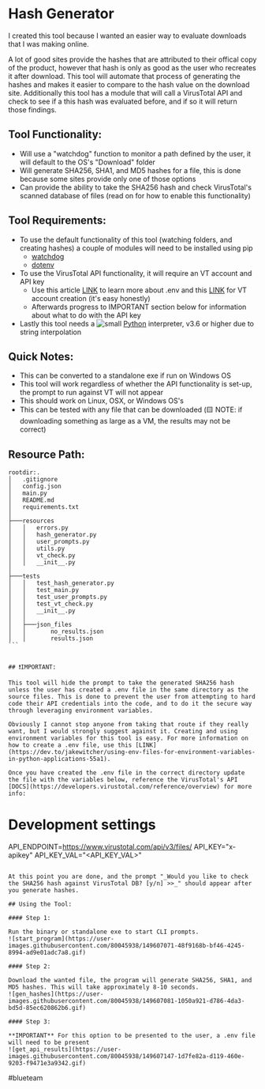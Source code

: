 # Hash Generator

I created this tool because I wanted an easier way to evaluate downloads that I was making online.

A lot of good sites provide the hashes that are attributed to their offical copy of the product, however that hash is only as good as the user who recreates it after download. This tool will automate that process of generating the hashes and makes it easier to compare to the hash value on the download site. Additionally this tool has a module that will call a VirusTotal API and check to see if a this hash was evaluated before, and if so it will return those findings.

## Tool Functionality:

- Will use a "watchdog" function to monitor a path defined by the user, it will default to the OS's "Download" folder
- Will generate SHA256, SHA1, and MD5 hashes for a file, this is done because some sites provide only one of those options
- Can provide the ability to take the SHA256 hash and check VirusTotal's scanned database of files (read on for how to enable this functionality)

## Tool Requirements:

- To use the default functionality of this tool (watching folders, and creating hashes) a couple of modules will need to be installed using pip
  - [watchdog](https://pypi.org/project/watchdog/)
  - [dotenv](https://pypi.org/project/python-dotenv/)
- To use the VirusTotal API functionality, it will require an VT account and API key
  - Use this article [LINK](https://dev.to/jakewitcher/using-env-files-for-environment-variables-in-python-applications-55a1) to learn more about .env and this [LINK](https://www.tines.com/blog/virustotal-api-security-automation) for VT account creation (it's easy honestly)
  - Afterwards progress to IMPORTANT section below for information about what to do with the API key
- Lastly this tool needs a ![small](https://user-images.githubusercontent.com/80045938/148561762-9590c4a1-a424-4c7b-a0fb-68190fb7a31c.png) [Python](https://www.python.org/downloads/) interpreter, v3.6 or higher due to string interpolation

## Quick Notes:

- This can be converted to a standalone exe if run on Windows OS
- This tool will work regardless of whether the API functionality is set-up, the prompt to run against VT will not appear
- This should work on Linux, OSX, or Windows OS's
- This can be tested with any file that can be downloaded (🟨 NOTE: if downloading something as large as a VM, the results may not be correct)

## Resource Path:

````
rootdir:.
│   .gitignore
│   config.json
│   main.py
│   README.md
│   requirements.txt
│
├───resources
│   │   errors.py
│   │   hash_generator.py
│   │   user_prompts.py
│   │   utils.py
│   │   vt_check.py
│   │   __init__.py
│
├───tests
│   │   test_hash_generator.py
│   │   test_main.py
│   │   test_user_prompts.py
│   │   test_vt_check.py
│   │   __init__.py
│   │
│   ├───json_files
│   │       no_results.json
│   │       results.json
```


## ❗IMPORTANT:

This tool will hide the prompt to take the generated SHA256 hash unless the user has created a .env file in the same directory as the source files. This is done to prevent the user from attempting to hard code their API credentials into the code, and to do it the secure way through leveraging environment variables.

Obviously I cannot stop anyone from taking that route if they really want, but I would strongly suggest against it. Creating and using environment variables for this tool is easy. For more information on how to create a .env file, use this [LINK](https://dev.to/jakewitcher/using-env-files-for-environment-variables-in-python-applications-55a1).

Once you have created the .env file in the correct directory update the file with the variables below, reference the VirusTotal's API [DOCS](https://developers.virustotal.com/reference/overview) for more info:

````

# Development settings

API_ENDPOINT=https://www.virustotal.com/api/v3/files/
API_KEY="x-apikey"
API_KEY_VAL="<API_KEY_VAL>"

```

At this point you are done, and the prompt "_Would you like to check the SHA256 hash against VirusTotal DB? [y/n] >>_" should appear after you generate hashes.

## Using the Tool:

#### Step 1:

Run the binary or standalone exe to start CLI prompts.
![start_program](https://user-images.githubusercontent.com/80045938/149607071-48f9168b-bf46-4245-8994-ad9e01adc7a8.gif)

#### Step 2:

Download the wanted file, the program will generate SHA256, SHA1, and MD5 hashes. This will take approximately 8-10 seconds.
![gen_hashes](https://user-images.githubusercontent.com/80045938/149607081-1050a921-d786-4da3-bd5d-85ec620862b6.gif)

#### Step 3:

**IMPORTANT** For this option to be presented to the user, a .env file will need to be present
![get_api_results](https://user-images.githubusercontent.com/80045938/149607147-1d7fe82a-d119-460e-9203-f9471e3a9342.gif)
```

#blueteam
